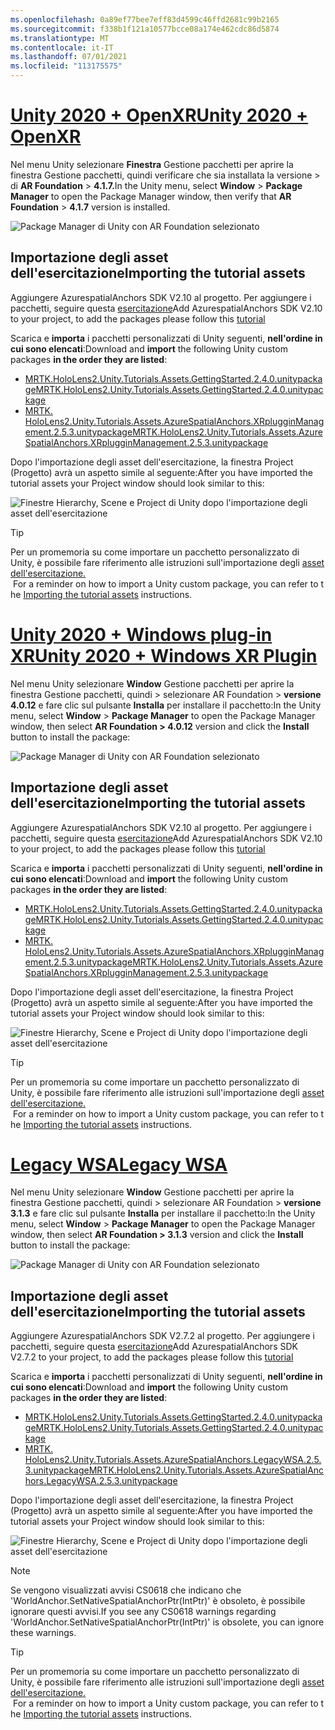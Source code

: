 ```yaml
---
ms.openlocfilehash: 0a89ef77bee7eff83d4599c46ffd2681c99b2165
ms.sourcegitcommit: f338b1f121a10577bcce08a174e462cdc86d5874
ms.translationtype: MT
ms.contentlocale: it-IT
ms.lasthandoff: 07/01/2021
ms.locfileid: "113175575"
---
```

# <a name="unity-2020--openxr"></a>[<span data-ttu-id="207b6-101">Unity 2020 + OpenXR</span><span class="sxs-lookup"><span data-stu-id="207b6-101">Unity 2020 + OpenXR</span></span>](#tab/openxr)

<span data-ttu-id="207b6-102">Nel menu Unity selezionare **Finestra** Gestione pacchetti per aprire la finestra Gestione pacchetti, quindi verificare che sia installata la versione  >   di **AR Foundation**  >  **4.1.7.**</span><span class="sxs-lookup"><span data-stu-id="207b6-102">In the Unity menu, select **Window** > **Package Manager** to open the Package Manager window, then verify that **AR Foundation** > **4.1.7** version is installed.</span></span>

![Package Manager di Unity con AR Foundation selezionato](../images/mr-learning-asa/asa-02-section3-step1-1-OpenXR.png)

## <a name="importing-the-tutorial-assets"></a><span data-ttu-id="207b6-104">Importazione degli asset dell'esercitazione</span><span class="sxs-lookup"><span data-stu-id="207b6-104">Importing the tutorial assets</span></span>

<span data-ttu-id="207b6-105">Aggiungere AzurespatialAnchors SDK V2.10 al progetto. Per aggiungere i pacchetti, seguire questa [esercitazione](/azure/spatial-anchors/how-tos/setup-unity-project?tabs=UPMPackage)</span><span class="sxs-lookup"><span data-stu-id="207b6-105">Add AzurespatialAnchors SDK V2.10 to your project, to add the packages please follow this [tutorial](/azure/spatial-anchors/how-tos/setup-unity-project?tabs=UPMPackage)</span></span>

<span data-ttu-id="207b6-106">Scarica e **importa** i pacchetti personalizzati di Unity seguenti, **nell'ordine in cui sono elencati**:</span><span class="sxs-lookup"><span data-stu-id="207b6-106">Download and **import** the following Unity custom packages **in the order they are listed**:</span></span>

* [<span data-ttu-id="207b6-107">MRTK.HoloLens2.Unity.Tutorials.Assets.GettingStarted.2.4.0.unitypackage</span><span class="sxs-lookup"><span data-stu-id="207b6-107">MRTK.HoloLens2.Unity.Tutorials.Assets.GettingStarted.2.4.0.unitypackage</span></span>](https://github.com/microsoft/MixedRealityLearning/releases/download/getting-started-v2.4.0/MRTK.HoloLens2.Unity.Tutorials.Assets.GettingStarted.2.4.0.unitypackage)
* [<span data-ttu-id="207b6-108">MRTK. HoloLens2.Unity.Tutorials.Assets.AzureSpatialAnchors.XRplugginManagement.2.5.3.unitypackage</span><span class="sxs-lookup"><span data-stu-id="207b6-108">MRTK.HoloLens2.Unity.Tutorials.Assets.AzureSpatialAnchors.XRplugginManagement.2.5.3.unitypackage</span></span>](https://github.com/microsoft/MixedRealityLearning/releases/download/azure-spatial-anchors-v2.5.3.1/MRTK.HoloLens2.Unity.Tutorials.Assets.AzureSpatialAnchors.XRplugginManagement.2.5.3.unitypackage)

<span data-ttu-id="207b6-109">Dopo l'importazione degli asset dell'esercitazione, la finestra Project (Progetto) avrà un aspetto simile al seguente:</span><span class="sxs-lookup"><span data-stu-id="207b6-109">After you have imported the tutorial assets your Project window should look similar to this:</span></span>

![Finestre Hierarchy, Scene e Project di Unity dopo l'importazione degli asset dell'esercitazione](../images/mr-learning-asa/asa-02-section3-step1-2-OpenXR.png)

> [!TIP]
> <span data-ttu-id="207b6-111">Per un promemoria su come importare un pacchetto personalizzato di Unity, è possibile fare riferimento alle istruzioni sull'importazione degli [asset dell'esercitazione.](../mr-learning-base-04.md#importing-the-tutorial-assets)  </span><span class="sxs-lookup"><span data-stu-id="207b6-111">For a reminder on how to import a Unity custom package, you can refer to the [Importing the tutorial assets](../mr-learning-base-04.md#importing-the-tutorial-assets) instructions.</span></span>

# <a name="unity-2020--windows-xr-plugin"></a>[<span data-ttu-id="207b6-112">Unity 2020 + Windows plug-in XR</span><span class="sxs-lookup"><span data-stu-id="207b6-112">Unity 2020 + Windows XR Plugin</span></span>](#tab/winxr)

<span data-ttu-id="207b6-113">Nel menu Unity selezionare **Window** Gestione pacchetti per aprire la finestra Gestione pacchetti, quindi  >   selezionare AR Foundation > **versione 4.0.12** e fare clic sul pulsante **Installa** per installare il pacchetto:</span><span class="sxs-lookup"><span data-stu-id="207b6-113">In the Unity menu, select **Window** > **Package Manager** to open the Package Manager window, then select **AR Foundation > 4.0.12** version and click the **Install** button to install the package:</span></span>

![Package Manager di Unity con AR Foundation selezionato](../images/mr-learning-asa/asa-02-section3-step1-1-XRSDK.png)

## <a name="importing-the-tutorial-assets"></a><span data-ttu-id="207b6-115">Importazione degli asset dell'esercitazione</span><span class="sxs-lookup"><span data-stu-id="207b6-115">Importing the tutorial assets</span></span>

<span data-ttu-id="207b6-116">Aggiungere AzurespatialAnchors SDK V2.10 al progetto. Per aggiungere i pacchetti, seguire questa [esercitazione](/azure/spatial-anchors/how-tos/setup-unity-project?tabs=UPMPackage)</span><span class="sxs-lookup"><span data-stu-id="207b6-116">Add AzurespatialAnchors SDK V2.10 to your project, to add the packages please follow this [tutorial](/azure/spatial-anchors/how-tos/setup-unity-project?tabs=UPMPackage)</span></span>

<span data-ttu-id="207b6-117">Scarica e **importa** i pacchetti personalizzati di Unity seguenti, **nell'ordine in cui sono elencati**:</span><span class="sxs-lookup"><span data-stu-id="207b6-117">Download and **import** the following Unity custom packages **in the order they are listed**:</span></span>

* [<span data-ttu-id="207b6-118">MRTK.HoloLens2.Unity.Tutorials.Assets.GettingStarted.2.4.0.unitypackage</span><span class="sxs-lookup"><span data-stu-id="207b6-118">MRTK.HoloLens2.Unity.Tutorials.Assets.GettingStarted.2.4.0.unitypackage</span></span>](https://github.com/microsoft/MixedRealityLearning/releases/download/getting-started-v2.4.0/MRTK.HoloLens2.Unity.Tutorials.Assets.GettingStarted.2.4.0.unitypackage)
* [<span data-ttu-id="207b6-119">MRTK. HoloLens2.Unity.Tutorials.Assets.AzureSpatialAnchors.XRplugginManagement.2.5.3.unitypackage</span><span class="sxs-lookup"><span data-stu-id="207b6-119">MRTK.HoloLens2.Unity.Tutorials.Assets.AzureSpatialAnchors.XRplugginManagement.2.5.3.unitypackage</span></span>](https://github.com/microsoft/MixedRealityLearning/releases/download/azure-spatial-anchors-v2.5.3.1/MRTK.HoloLens2.Unity.Tutorials.Assets.AzureSpatialAnchors.XRplugginManagement.2.5.3.unitypackage)

<span data-ttu-id="207b6-120">Dopo l'importazione degli asset dell'esercitazione, la finestra Project (Progetto) avrà un aspetto simile al seguente:</span><span class="sxs-lookup"><span data-stu-id="207b6-120">After you have imported the tutorial assets your Project window should look similar to this:</span></span>

![Finestre Hierarchy, Scene e Project di Unity dopo l'importazione degli asset dell'esercitazione](../images/mr-learning-asa/asa-02-section3-step1-2-XRSDK.PNG)

> [!TIP]
> <span data-ttu-id="207b6-122">Per un promemoria su come importare un pacchetto personalizzato di Unity, è possibile fare riferimento alle istruzioni sull'importazione degli [asset dell'esercitazione.](../mr-learning-base-04.md#importing-the-tutorial-assets)  </span><span class="sxs-lookup"><span data-stu-id="207b6-122">For a reminder on how to import a Unity custom package, you can refer to the [Importing the tutorial assets](../mr-learning-base-04.md#importing-the-tutorial-assets) instructions.</span></span>

# <a name="legacy-wsa"></a>[<span data-ttu-id="207b6-123">Legacy WSA</span><span class="sxs-lookup"><span data-stu-id="207b6-123">Legacy WSA</span></span>](#tab/wsa)

<span data-ttu-id="207b6-124">Nel menu Unity selezionare **Window** Gestione pacchetti per aprire la finestra Gestione pacchetti, quindi  >   selezionare AR Foundation > **versione 3.1.3** e fare clic sul pulsante **Installa** per installare il pacchetto:</span><span class="sxs-lookup"><span data-stu-id="207b6-124">In the Unity menu, select **Window** > **Package Manager** to open the Package Manager window, then select **AR Foundation > 3.1.3** version and click the **Install** button to install the package:</span></span>

![Package Manager di Unity con AR Foundation selezionato](../images/mr-learning-asa/asa-02-section3-step1-1-Legacy.png)

## <a name="importing-the-tutorial-assets"></a><span data-ttu-id="207b6-126">Importazione degli asset dell'esercitazione</span><span class="sxs-lookup"><span data-stu-id="207b6-126">Importing the tutorial assets</span></span>

<span data-ttu-id="207b6-127">Aggiungere AzurespatialAnchors SDK V2.7.2 al progetto. Per aggiungere i pacchetti, seguire questa [esercitazione](/azure/spatial-anchors/how-tos/setup-unity-project?tabs=UPMPackage)</span><span class="sxs-lookup"><span data-stu-id="207b6-127">Add AzurespatialAnchors SDK V2.7.2 to your project, to add the packages please follow this [tutorial](/azure/spatial-anchors/how-tos/setup-unity-project?tabs=UPMPackage)</span></span>

<span data-ttu-id="207b6-128">Scarica e **importa** i pacchetti personalizzati di Unity seguenti, **nell'ordine in cui sono elencati**:</span><span class="sxs-lookup"><span data-stu-id="207b6-128">Download and **import** the following Unity custom packages **in the order they are listed**:</span></span>

* [<span data-ttu-id="207b6-129">MRTK.HoloLens2.Unity.Tutorials.Assets.GettingStarted.2.4.0.unitypackage</span><span class="sxs-lookup"><span data-stu-id="207b6-129">MRTK.HoloLens2.Unity.Tutorials.Assets.GettingStarted.2.4.0.unitypackage</span></span>](https://github.com/microsoft/MixedRealityLearning/releases/download/getting-started-v2.4.0/MRTK.HoloLens2.Unity.Tutorials.Assets.GettingStarted.2.4.0.unitypackage)
* [<span data-ttu-id="207b6-130">MRTK. HoloLens2.Unity.Tutorials.Assets.AzureSpatialAnchors.LegacyWSA.2.5.3.unitypackage</span><span class="sxs-lookup"><span data-stu-id="207b6-130">MRTK.HoloLens2.Unity.Tutorials.Assets.AzureSpatialAnchors.LegacyWSA.2.5.3.unitypackage</span></span>](https://github.com/microsoft/MixedRealityLearning/releases/download/azure-spatial-anchors-v2.5.3.1/MRTK.HoloLens2.Unity.Tutorials.Assets.AzureSpatialAnchors.LegacyWSA.2.5.3.unitypackage)

<span data-ttu-id="207b6-131">Dopo l'importazione degli asset dell'esercitazione, la finestra Project (Progetto) avrà un aspetto simile al seguente:</span><span class="sxs-lookup"><span data-stu-id="207b6-131">After you have imported the tutorial assets your Project window should look similar to this:</span></span>

![Finestre Hierarchy, Scene e Project di Unity dopo l'importazione degli asset dell'esercitazione](../images/mr-learning-asa/asa-02-section3-step1-2-Legacy.png)

> [!NOTE]
> <span data-ttu-id="207b6-133">Se vengono visualizzati avvisi CS0618 che indicano che 'WorldAnchor.SetNativeSpatialAnchorPtr(IntPtr)' è obsoleto, è possibile ignorare questi avvisi.</span><span class="sxs-lookup"><span data-stu-id="207b6-133">If you see any CS0618 warnings regarding 'WorldAnchor.SetNativeSpatialAnchorPtr(IntPtr)' is obsolete, you can ignore these warnings.</span></span>

> [!TIP]
> <span data-ttu-id="207b6-134">Per un promemoria su come importare un pacchetto personalizzato di Unity, è possibile fare riferimento alle istruzioni sull'importazione degli [asset dell'esercitazione.](../mr-learning-base-04.md#importing-the-tutorial-assets)  </span><span class="sxs-lookup"><span data-stu-id="207b6-134">For a reminder on how to import a Unity custom package, you can refer to the [Importing the tutorial assets](../mr-learning-base-04.md#importing-the-tutorial-assets) instructions.</span></span>
